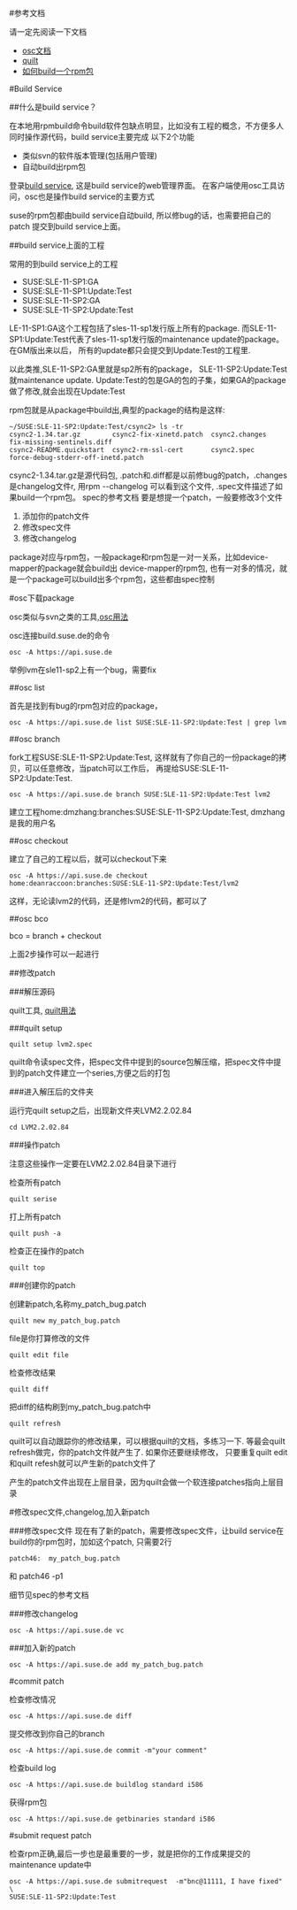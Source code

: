 #参考文档

请一定先阅读一下文档

* [osc文档](http://en.opensuse.org/openSUSE:Build_Service_Collaboration)
* [quilt](http://suse.de/~agruen/quilt.pdf)
* [如何build一个rpm包](http://http://www.google.com.hk/search?sugexp=chrome,mod=8&sourceid=chrome&ie=UTF-8&q=rpm+guide)

#Build Service

##什么是build service？

在本地用rpmbuild命令build软件包缺点明显，比如没有工程的概念，不方便多人同时操作源代码，build service主要完成
以下2个功能

* 类似svn的软件版本管理(包括用户管理)
* 自动build出rpm包


登录[build service](http://build.suse.de/), 这是build service的web管理界面。 
在客户端使用osc工具访问，osc也是操作build service的主要方式

suse的rpm包都由build service自动build, 所以修bug的话，也需要把自己的patch
提交到build service上面。

##build service上面的工程

常用的到build service上的工程

* SUSE:SLE-11-SP1:GA
* SUSE:SLE-11-SP1:Update:Test 
* SUSE:SLE-11-SP2:GA
* SUSE:SLE-11-SP2:Update:Test 

LE-11-SP1:GA这个工程包括了sles-11-sp1发行版上所有的package.
而SLE-11-SP1:Update:Test代表了sles-11-sp1发行版的maintenance update的package。在GM版出来以后，
所有的update都只会提交到Update:Test的工程里.

以此类推,SLE-11-SP2:GA里就是sp2所有的package， SLE-11-SP2:Update:Test就maintenance update.
Update:Test的包是GA的包的子集，如果GA的package做了修改,就会出现在Update:Test


rpm包就是从package中build出,典型的package的结构是这样:

	~/SUSE:SLE-11-SP2:Update:Test/csync2> ls -tr
	csync2-1.34.tar.gz        csync2-fix-xinetd.patch  csync2.changes  fix-missing-sentinels.diff
	csync2-README.quickstart  csync2-rm-ssl-cert       csync2.spec     force-debug-stderr-off-inetd.patch

csync2-1.34.tar.gz是源代码包, .patch和.diff都是以前修bug的patch，.changes是changelog文件r,  用rpm --changelog
可以看到这个文件, .spec文件描述了如果build一个rpm包。 spec的参考文档
要是想提一个patch，一般要修改3个文件

1. 添加你的patch文件
2. 修改spec文件
3. 修改changelog

package对应与rpm包，一般package和rpm包是一对一关系，比如device-mapper的package就会build出
device-mapper的rpm包, 也有一对多的情况，就是一个package可以build出多个rpm包，这些都由spec控制

#osc下载package

osc类似与svn之类的工具,[osc用法](http://en.opensuse.org/openSUSE:Build_Service_Collaboration)

osc连接build.suse.de的命令

	osc -A https://api.suse.de

举例lvm在sle11-sp2上有一个bug，需要fix

##osc list

首先是找到有bug的rpm包对应的package，

	osc -A https://api.suse.de list SUSE:SLE-11-SP2:Update:Test | grep lvm

##osc branch

fork工程SUSE:SLE-11-SP2:Update:Test, 这样就有了你自己的一份package的拷贝，可以任意修改，当patch可以工作后，
再提给SUSE:SLE-11-SP2:Update:Test.

	osc -A https://api.suse.de branch SUSE:SLE-11-SP2:Update:Test lvm2

建立工程home:dmzhang:branches:SUSE:SLE-11-SP2:Update:Test, dmzhang是我的用户名


##osc checkout

建立了自己的工程以后，就可以checkout下来

	osc -A https://api.suse.de checkout home:deanraccoon:branches:SUSE:SLE-11-SP2:Update:Test/lvm2

这样，无论读lvm2的代码，还是修lvm2的代码，都可以了

##osc bco

bco = branch + checkout

上面2步操作可以一起进行

##修改patch


###解压源码

quilt工具, [quilt用法](http://suse.de/~agruen/quilt.pdf)

###quilt setup

	quilt setup lvm2.spec

quilt命令读spec文件，把spec文件中提到的source包解压缩，把spec文件中提到的patch文件建立一个series,方便之后的打包


###进入解压后的文件夹

运行完quilt setup之后，出现新文件夹LVM2.2.02.84

	cd LVM2.2.02.84


###操作patch

注意这些操作一定要在LVM2.2.02.84目录下进行

检查所有patch

	quilt serise

打上所有patch

	quilt push -a

检查正在操作的patch

	quilt top

###创建你的patch

创建新patch,名称my_patch_bug.patch	

	quilt new my_patch_bug.patch

file是你打算修改的文件

	quilt edit file

检查修改结果

	quilt diff

把diff的结构刷到my_patch_bug.patch中

	quilt refresh
	

quilt可以自动跟踪你的修改结果，可以根据quilt的文档，多练习一下.
等最会quilt refresh做完，你的patch文件就产生了. 如果你还要继续修改，
只要重复quilt edit 和quilt refesh就可以产生新的patch文件了

产生的patch文件出现在上层目录，因为quilt会做一个软连接patches指向上层目录


	
#修改spec文件,changelog,加入新patch

###修改spec文件
现在有了新的patch，需要修改spec文件，让build service在build你的rpm包时，加如这个patch,
只需要2行

	patch46:  my_patch_bug.patch

和
	patch46 -p1

细节见spec的参考文档

###修改changelog

	osc -A https://api.suse.de vc

###加入新的patch

	osc -A https://api.suse.de add my_patch_bug.patch

#commit patch

检查修改情况
	
	osc -A https://api.suse.de diff

提交修改到你自己的branch
	
	osc -A https://api.suse.de commit -m"your comment"

检查build log

	osc -A https://api.suse.de buildlog standard i586

获得rpm包

	osc -A https://api.suse.de getbinaries standard i586

#submit request patch

检查rpm正确,最后一步也是最重要的一步，就是把你的工作成果提交的maintenance update中

	osc -A https://api.suse.de submitrequest  -m"bnc@11111, I have fixed" \ 
	SUSE:SLE-11-SP2:Update:Test 

